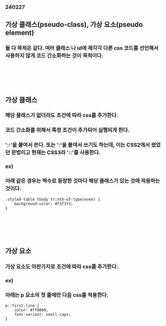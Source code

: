 ### 240227
## 가상 클래스(pseudo-class), 가상 요소(pseudo element)
### 둘 다 목적은 같다. 여러 클래스 나 id에 제각각 다른 css 코드를 선언해서 사용하지 않게 코드 간소화하는 것이 목적이다.
### <br/><br/><br/>

## 가상 클래스
### 해당 클래스가 없더라도 조건에 따라 css를 추가한다. 
### 코드 간소화를 위해서 특정 조건이 추가되어 실행되게 한다.
### '::'을 붙여서 쓴다. 또는 ':'을 붙여서 쓰기도 하는데, 이는 CSS2에서 썼었던 문법이고 현재는 CSS3라 '::'를 사용한다.
### ex)
### 아래 같은 경우는 짝수로 등장한 것마다 해당 클래스가 있는 것에 적용하는 것이다.
```
.styled-table tbody tr:nth-of-type(even) {
    background-color: #f3f3f3;
}
```
### <br/><br/><br/>

## 가상 요소
### 가상 요소도 마찬가지로 조건에 따라 css를 추가한다.
### ex)
### 아래는 p 요소의 첫 줄에만 다음 css를 적용한다.
```
p::first-line {
    color: #ff0000;
    font-variant: small-caps;
}
```
### <br/><br/><br/>
